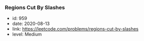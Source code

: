 ### Regions Cut By Slashes

* id: 959
* date: 2020-08-13
* link: https://leetcode.com/problems/regions-cut-by-slashes
* level: Medium
